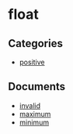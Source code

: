 # float

## Categories
- [positive](./positive/README.md)

## Documents
- [invalid](invalid.md)
- [maximum](maximum.md)
- [minimum](minimum.md)